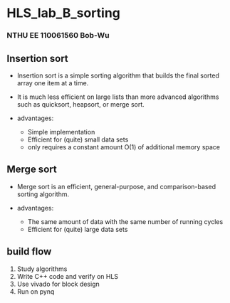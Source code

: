 <h1 align="left"> HLS_lab_B_sorting 
<h3 align="left"> NTHU EE 110061560 Bob-Wu
 
 ## Insertion sort
 - Insertion sort is a simple sorting algorithm that builds the final sorted array one item at a time. 

 - It is much less efficient on large lists than more advanced algorithms such as quicksort, heapsort, or merge sort. 

 - advantages:
   - Simple implementation
   - Efficient for (quite) small data sets
   - only requires a constant amount O(1) of additional memory space   

 ## Merge sort
 - Merge sort is an efficient, general-purpose, and comparison-based sorting algorithm.

 - advantages:
   - The same amount of data with the same number of running cycles
   - Efficient for (quite) large data sets

 ## build flow
 1. Study algorithms
 2. Write C++ code and verify on HLS
 3. Use vivado for block design
 4. Run on pynq
